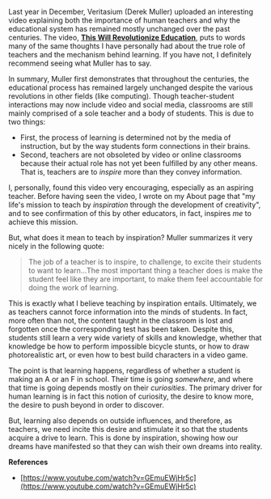 Last year in December, Veritasium (Derek Muller) uploaded an interesting video explaining both the importance of human teachers and why the educational system has remained mostly unchanged over the past centuries. The video, **[This Will Revolutionize Education](https://www.youtube.com/watch?v=GEmuEWjHr5c)**, puts to words many of the same thoughts I have personally had about the true role of teachers and the mechanism behind learning. If you have not, I definitely recommend seeing what Muller has to say.

In summary, Muller first demonstrates that throughout the centuries, the educational process has remained largely unchanged despite the various revolutions in other fields (like computing). Though teacher-student interactions may now include video and social media, classrooms are still mainly comprised of a sole teacher and a body of students. This is due to two things:

* First, the process of learning is determined not by the media of instruction, but by the way students form connections in their brains.
* Second, teachers are not obsoleted by video or online classrooms because their actual role has not yet been fulfilled by any other means. That is, teachers are to _inspire_ more than they convey information.

I, personally, found this video very encouraging, especially as an aspiring teacher. Before having seen the video, I wrote on my About page that "my life's mission to teach by _inspiration_ through the development of creativity", and to see confirmation of this by other educators, in fact, inspires _me_ to achieve this mission.

But, what does it mean to teach by inspiration? Muller summarizes it very nicely in the following quote:

> The job of a teacher is to inspire, to challenge, to excite their students to want to learn…The most important thing a teacher does is make the student feel like they are important, to make them feel accountable for doing the work of learning.

This is exactly what I believe teaching by inspiration entails. Ultimately, we as teachers cannot force information into the minds of students. In fact, more often than not, the content taught in the classroom is lost and forgotten once the corresponding test has been taken. Despite this, students still learn a very wide variety of skills and knowledge, whether that knowledge be how to perform impossible bicycle stunts, or how to draw photorealistic art, or even how to best build characters in a video game.

The point is that learning happens, regardless of whether a student is making an A or an F in school. Their time is going _somewhere_, and where that time is going depends mostly on their _curiosities_. The primary driver for human learning is in fact this notion of curiosity, the desire to know more, the desire to push beyond in order to discover.

But, learning also depends on outside influences, and therefore, as teachers, we need incite this desire and stimulate it so that the students acquire a drive to learn. This is done by inspiration, showing how our dreams have manifested so that they can wish their own dreams into reality.

**References**

* [https://www.youtube.com/watch?v=GEmuEWjHr5c](https://www.youtube.com/watch?v=GEmuEWjHr5c)